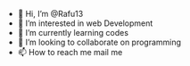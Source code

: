 - 👋 Hi, I’m @Rafu13
- 👀 I’m interested in web Development
- 🌱 I’m currently learning codes
- 💞️ I’m looking to collaborate on programming
- 📫 How to reach me mail me

<!---
Rafu13/Rafu13 is a ✨ special ✨ repository because its `README.md` (this file) appears on your GitHub profile.
You can click the Preview link to take a look at your changes.
--->
